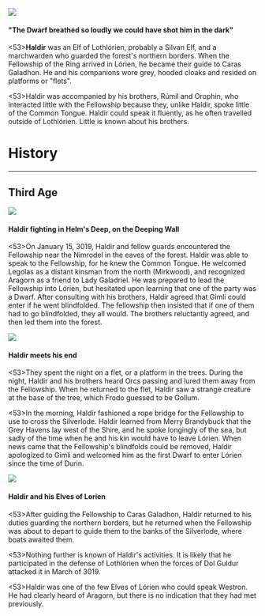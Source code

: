 ![](haldir/1.jpg)

#### "The Dwarf breathed so loudly we could have shot him in the dark"

<53>**Haldir** was an Elf of Lothlórien, probably a Silvan Elf, and a marchwarden who guarded the forest's northern borders. When the Fellowship of the Ring arrived in Lórien, he became their guide to Caras Galadhon. He and his companions wore grey, hooded cloaks and resided on platforms or "flets".

<53>Haldir was accompanied by his brothers, Rúmil and Orophin, who interacted little with the Fellowship because they, unlike Haldir, spoke little of the Common Tongue. Haldir could speak it fluently, as he often travelled outside of Lothlórien. Little is known about his brothers.

# History
---

## **Third Age**

![](haldir/2.jpg)

#### Haldir fighting in Helm's Deep, on the Deeping Wall

<53>On January 15, 3019, Haldir and fellow guards encountered the Fellowship near the Nimrodel in the eaves of the forest. Haldir was able to speak to the Fellowship, for he knew the Common Tongue. He welcomed Legolas as a distant kinsman from the north (Mirkwood), and recognized Aragorn as a friend to Lady Galadriel. He was prepared to lead the Fellowship into Lórien, but hesitated upon learning that one of the party was a Dwarf. After consulting with his brothers, Haldir agreed that Gimli could enter if he went blindfolded. The fellowship then insisted that if one of them had to go blindfolded, they all would. The brothers reluctantly agreed, and then led them into the forest.

![](haldir/3.jpg)

#### Haldir meets his end

<53>They spent the night on a flet, or a platform in the trees. During the night, Haldir and his brothers heard Orcs passing and lured them away from the Fellowship. When he returned to the flet, Haldir saw a strange creature at the base of the tree, which Frodo guessed to be Gollum.

<53>In the morning, Haldir fashioned a rope bridge for the Fellowship to use to cross the Silverlode. Haldir learned from Merry Brandybuck that the Grey Havens lay west of the Shire, and he spoke longingly of the sea, but sadly of the time when he and his kin would have to leave Lórien. When news came that the Fellowship's blindfolds could be removed, Haldir apologized to Gimli and welcomed him as the first Dwarf to enter Lórien since the time of Durin.

![](haldir/4.jpg)

#### Haldir and his Elves of Lorien

<53>After guiding the Fellowship to Caras Galadhon, Haldir returned to his duties guarding the northern borders, but he returned when the Fellowship was about to depart to guide them to the banks of the Silverlode, where boats awaited them.

<53>Nothing further is known of Haldir's activities. It is likely that he participated in the defense of Lothlórien when the forces of Dol Guldur attacked it in March of 3019.

<53>Haldir was one of the few Elves of Lórien who could speak Westron. He had clearly heard of Aragorn, but there is no indication that they had met previously.
